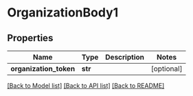 # OrganizationBody1

## Properties
Name | Type | Description | Notes
------------ | ------------- | ------------- | -------------
**organization_token** | **str** |  | [optional] 

[[Back to Model list]](../README.md#documentation-for-models) [[Back to API list]](../README.md#documentation-for-api-endpoints) [[Back to README]](../README.md)

